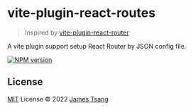 # vite-plugin-react-routes

> Inspired by [vite-plugin-react-router](https://github.com/morelearn1990/vite-plugin-react-router)

A vite plugin support setup React Router by JSON config file.

[![NPM version](https://img.shields.io/npm/v/vite-plugin-react-routes?color=a1b858&label=)](https://www.npmjs.com/package/vite-plugin-react-routes)

## License

[MIT](./LICENSE) License © 2022 [James Tsang](https://github.com/jtsang4)
